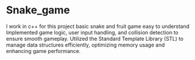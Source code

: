 # Snake_game

I work in c++ for this project basic snake and fruit game easy to understand 
Implemented game logic, user input handling, and collision detection to ensure smooth gameplay. Utilized the Standard Template Library (STL) to manage data structures efficiently, optimizing memory usage and enhancing game performance.
